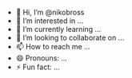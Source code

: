 - 👋 Hi, I’m @nikobross
- 👀 I’m interested in ...
- 🌱 I’m currently learning ...
- 💞️ I’m looking to collaborate on ...
- 📫 How to reach me ...
- 😄 Pronouns: ...
- ⚡ Fun fact: ...

<!---
nikobross/nikobross is a ✨ special ✨ repository because its `README.md` (this file) appears on your GitHub profile.
You can click the Preview link to take a look at your changes.
--->
